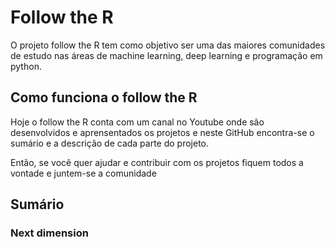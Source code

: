 <h1>Follow the R</h1>

<p>O projeto follow the R tem como objetivo ser uma das maiores comunidades de estudo nas áreas de machine learning, deep learning e programação em python.</p>

<h2>Como funciona o follow the R</h2>

<p>Hoje o follow the R conta com um canal no Youtube onde são desenvolvidos e aprensentados os projetos e neste GitHub encontra-se o sumário e a descrição de cada parte do projeto.</p>
<p> Então, se você quer ajudar e contribuir com os projetos fiquem todos a vontade e juntem-se a comunidade</p>


<h2>Sumário</h2>

<h3>Next dimension</h3>
